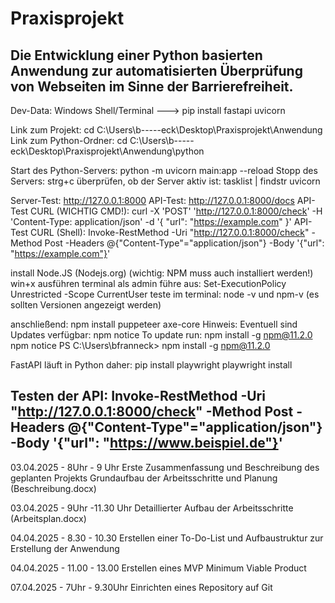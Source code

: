 # Praxisprojekt
Die Entwicklung einer Python basierten Anwendung zur 
automatisierten Überprüfung von Webseiten im Sinne der Barrierefreiheit.
---------------------------------------------------------------------------------------------------------------
Dev-Data:
Windows Shell/Terminal ---> pip install fastapi uvicorn

Link zum Projekt: cd C:\Users\b-----eck\Desktop\Praxisprojekt\Anwendung
Link zum Python-Ordner: cd C:\Users\b-----eck\Desktop\Praxisprojekt\Anwendung\python

Start des Python-Servers: python -m uvicorn main:app --reload
Stopp des Servers: strg+c
überprüfen, ob der Server aktiv ist: tasklist | findstr uvicorn



Server-Test: http://127.0.0.1:8000
API-Test: http://127.0.0.1:8000/docs
API-Test CURL (WICHTIG CMD!): curl -X 'POST' 'http://127.0.0.1:8000/check' -H 'Content-Type: application/json' -d '{ "url": "https://example.com" }'
API-Test CURL (Shell): Invoke-RestMethod -Uri "http://127.0.0.1:8000/check" -Method Post -Headers @{"Content-Type"="application/json"} -Body '{"url": "https://example.com"}'


install Node.JS (Nodejs.org) (wichtig: NPM muss auch installiert werden!)
win+x ausführen terminal als admin
führe aus: Set-ExecutionPolicy Unrestricted -Scope CurrentUser
teste im terminal: node -v und npm-v (es sollten Versionen angezeigt werden)


anschließend: npm install puppeteer axe-core
Hinweis: Eventuell sind Updates verfügbar:
npm notice To update run: npm install -g npm@11.2.0
npm notice
PS C:\Users\bfranneck> npm install -g npm@11.2.0



FastAPI läuft in Python daher: 
pip install playwright
playwright install


Testen der API:
Invoke-RestMethod -Uri "http://127.0.0.1:8000/check" -Method Post -Headers @{"Content-Type"="application/json"} -Body '{"url": "https://www.beispiel.de"}'
---------------------------------------------------------------------------------------------------------------
03.04.2025 - 8Uhr - 9 Uhr
Erste Zusammenfassung und Beschreibung des geplanten Projekts
Grundaufbau der Arbeitsschritte und Planung (Beschreibung.docx)


03.04.2025 - 9Uhr -11.30 Uhr
Detaillierter Aufbau der Arbeitsschritte (Arbeitsplan.docx)


04.04.2025 - 8.30 - 10.30
Erstellen einer To-Do-List und Aufbaustruktur zur Erstellung der Anwendung

04.04.2025 - 11.00 - 13.00
Erstellen eines MVP Minimum Viable Product

07.04.2025 - 7Uhr - 9.30Uhr 
Einrichten eines Repository auf Git